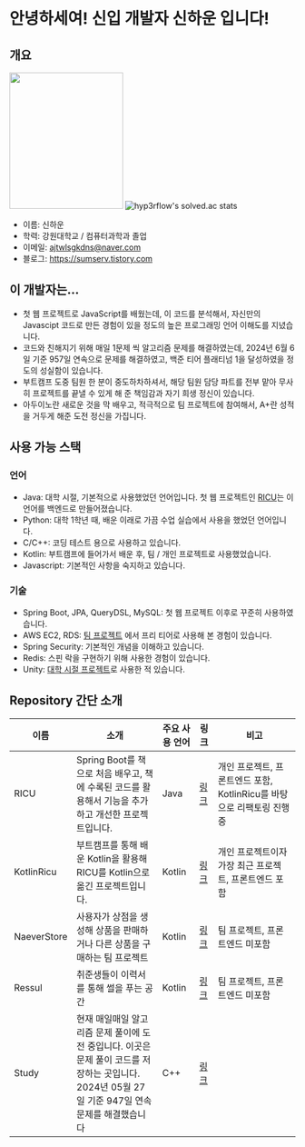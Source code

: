 # 안녕하세여! 신입 개발자 신하운 입니다!

## 개요
<img src="https://github.com/tlsgkdns/tlsgkdns/assets/24753709/502f6bd9-6437-4688-836b-e3c695eb9bdd" width=200 height=240 /> ![hyp3rflow's solved.ac stats](https://github-readme-solvedac.hyp3rflow.vercel.app/api/?handle=tlsgkdns)
- 이름: 신하운
- 학력: 강원대학교 / 컴퓨터과학과 졸업
- 이메일: ajtwlsgkdns@naver.com <br>
- 블로그: https://sumserv.tistory.com
## 이 개발자는...
- 첫 웹 프로젝트로 JavaScript를 배웠는데, 이 코드를 분석해서, 자신만의 Javascipt 코드로 만든 경험이 있을 정도의 높은 프로그래밍 언어 이해도를 지녔습니다.
- 코드와 친해지기 위해 매일 1문제 씩 알고리즘 문제를 해결하였는데, 2024년 6월 6일 기준 957일 연속으로 문제를 해결하였고, 백준 티어 플래티넘 1을 달성하였을 정도의 성실함이 있습니다.
- 부트캠프 도중 팀원 한 분이 중도하차하셔서, 해당 팀원 담당 파트를 전부 맡아 무사히 프로젝트를 끝낼 수 있게 해 준 책임감과 자기 희생 정신이 있습니다.
- 아두이노란 새로운 것을 막 배우고, 적극적으로 팀 프로젝트에 참여해서, A+란 성적을 거두게 해준 도전 정신을 가집니다.
## 사용 가능 스택
### 언어
- Java: 대학 시절, 기본적으로 사용했었던 언어입니다. 첫 웹 프로젝트인 [RICU](https://github.com/tlsgkdns/ricu)는 이 언어를 백엔드로 만들어졌습니다.
- Python: 대학 1학년 때, 배운 이래로 가끔 수업 실습에서 사용을 했었던 언어입니다.
- C/C++: 코딩 테스트 용으로 사용하고 있습니다.
- Kotlin: 부트캠프에 들어가서 배운 후, 팀 / 개인 프로젝트로 사용했었습니다.
- Javascript: 기본적인 사항을 숙지하고 있습니다.
### 기술
 - Spring Boot, JPA, QueryDSL, MySQL: 첫 웹 프로젝트 이후로 꾸준히 사용하였습니다.
 - AWS EC2, RDS: [팀 프로젝트](https://github.com/tlsgkdns/NaeverStore) 에서 프리 티어로 사용해 본 경험이 있습니다.
 - Spring Security: 기본적인 개념을 이해하고 있습니다.
 - Redis: 스핀 락을 구현하기 위해 사용한 경험이 있습니다.
 - Unity: [대학 시절 프로젝트](https://github.com/tlsgkdns/exerHero)로 사용한 적 있습니다.
## Repository 간단 소개
| 이름 | 소개 | 주요 사용 언어 | 링크 | 비고
| --- | --- | --- | --- | ---
| RICU | Spring Boot를 책으로 처음 배우고, 책에 수록된 코드를 활용해서 기능을 추가하고 개선한 프로젝트입니다.| Java | [링크](https://github.com/tlsgkdns/ricu) | 개인 프로젝트, 프론트엔드 포함, KotlinRicu를 바탕으로 리팩토링 진행 중
| KotlinRicu | 부트캠프를 통해 배운 Kotlin을 활용해 RICU를 Kotlin으로 옮긴 프로젝트입니다.| Kotlin | [링크](https://github.com/tlsgkdns/RicuKotlin) | 개인 프로젝트이자 가장 최근 프로젝트, 프론트엔드 포함
| NaeverStore | 사용자가 상점을 생성해 상품을 판매하거나 다른 상품을 구매하는 팀 프로젝트| Kotlin | [링크](https://github.com/tlsgkdns/NaeverStore) | 팀 프로젝트, 프론트엔드 미포함
| Ressul | 취준생들이 이력서를 통해 썰을 푸는 공간 | Kotlin | [링크](https://github.com/tlsgkdns/Ressul)| 팀 프로젝트, 프론트엔드 미포함
| Study | 현재 매일매일 알고리즘 문제 풀이에 도전 중입니다. 이곳은 문제 풀이 코드를 저장하는 곳입니다.<br>2024년 05월 27일 기준 947일 연속 문제를 해결했습니다 | C++ | [링크](https://github.com/tlsgkdns/study) |

